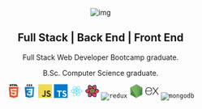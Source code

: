 <p align="center">
  <img height="200" src="https://i.pinimg.com/originals/d3/01/fd/d301fdc8f718cc4e956c6456eb2af1ee.gif" alt="img"/>
  <h2 align="center" > Full Stack | Back End | Front End </h2>
  <p align="center">
  Full Stack Web Developer Bootcamp graduate.
  <p align="center">
  B.Sc. Computer Science graduate.
  </p>
  </p>
</p>
 

<p align="center">
<code><img height="27" src="https://raw.githubusercontent.com/github/explore/80688e429a7d4ef2fca1e82350fe8e3517d3494d/topics/html/html.png" alt="html"></code>
<code><img height="27" src="https://raw.githubusercontent.com/github/explore/80688e429a7d4ef2fca1e82350fe8e3517d3494d/topics/css/css.png" alt="css"></code>
<code><img height="27" src="https://raw.githubusercontent.com/github/explore/80688e429a7d4ef2fca1e82350fe8e3517d3494d/topics/javascript/javascript.png" alt="javascript"></code>
<code><img height="27" src="https://raw.githubusercontent.com/github/explore/80688e429a7d4ef2fca1e82350fe8e3517d3494d/topics/typescript/typescript.png" alt="typescript"></code>
<code><img height="27" src="https://raw.githubusercontent.com/github/explore/80688e429a7d4ef2fca1e82350fe8e3517d3494d/topics/react/react.png" alt="react"></code>
<code><img height="27" src="https://raw.githubusercontent.com/TanStack/query/main/docs/src/images/emblem-light.svg" alt="react-query"></code>
<code><img height="27" src="https://raw.githubusercontent.com/reduxjs/redux/master/logo/logo.png" alt="redux"></code>
<code><img height="27" src="https://raw.githubusercontent.com/github/explore/80688e429a7d4ef2fca1e82350fe8e3517d3494d/topics/nodejs/nodejs.png" alt="nodejs"></code>
<code><img height="27" src="https://raw.githubusercontent.com/devicons/devicon/master/icons/express/express-original.svg" alt="expressjs"></code>
<code><img height="27" src="https://github.com/mongodb-js/leaf/blob/master/dist/mongodb-leaf_128x128.png?raw=true" alt="mongodb"></code>
</p>

